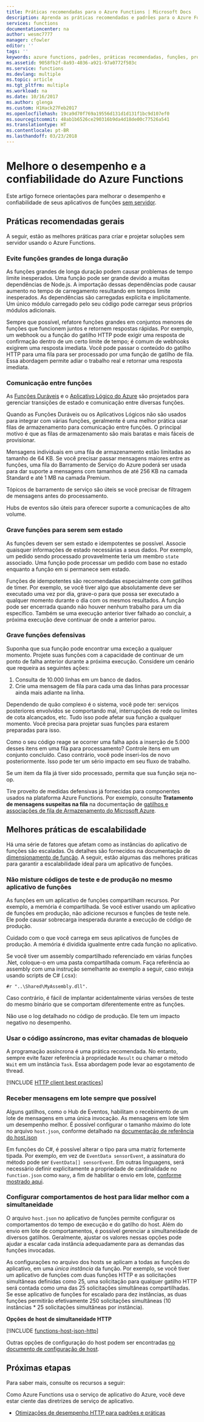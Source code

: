 ```yaml
---
title: Práticas recomendadas para o Azure Functions | Microsoft Docs
description: Aprenda as práticas recomendadas e padrões para o Azure Functions.
services: functions
documentationcenter: na
author: wesmc7777
manager: cfowler
editor: ''
tags: ''
keywords: azure functions, padrões, práticas recomendadas, funções, processamento de eventos, webhooks, computação dinâmica, arquitetura sem servidor
ms.assetid: 9058fb2f-8a93-4036-a921-97a0772f503c
ms.service: functions
ms.devlang: multiple
ms.topic: article
ms.tgt_pltfrm: multiple
ms.workload: na
ms.date: 10/16/2017
ms.author: glenga
ms.custom: H1Hack27Feb2017
ms.openlocfilehash: 19ca9d70f769a19556d131d1d131f1bc9d107ef0
ms.sourcegitcommit: 48ab1b6526ce290316b9da4d18de00c77526a541
ms.translationtype: HT
ms.contentlocale: pt-BR
ms.lasthandoff: 03/23/2018
---
```

# <a name="optimize-the-performance-and-reliability-of-azure-functions"></a>Melhore o desempenho e a confiabilidade do Azure Functions

Este artigo fornece orientações para melhorar o desempenho e confiabilidade de seus aplicativos de funções [sem servidor](https://azure.microsoft.com/overview/serverless-computing/). 

## <a name="general-best-practices"></a>Práticas recomendadas gerais

A seguir, estão as melhores práticas para criar e projetar soluções sem servidor usando o Azure Functions.

### <a name="avoid-long-running-functions"></a>Evite funções grandes de longa duração

As funções grandes de longa duração podem causar problemas de tempo limite inesperados. Uma função pode ser grande devido a muitas dependências de Node.js. A importação dessas dependências pode causar aumento no tempo de carregamento resultando em tempos limite inesperados. As dependências são carregadas explícita e implicitamente. Um único módulo carregado pelo seu código pode carregar seus próprios módulos adicionais.  

Sempre que possível, refatore funções grandes em conjuntos menores de funções que funcionem juntos e retornem respostas rápidas. Por exemplo, um webhook ou a função do gatilho HTTP pode exigir uma resposta de confirmação dentro de um certo limite de tempo; é comum de webhooks exigirem uma resposta imediata. Você pode passar o conteúdo do gatilho HTTP para uma fila para ser processado por uma função de gatilho de fila. Essa abordagem permite adiar o trabalho real e retornar uma resposta imediata.


### <a name="cross-function-communication"></a>Comunicação entre funções

As [Funções Duráveis](durable-functions-overview.md) e o [Aplicativo Lógico do Azure](../logic-apps/logic-apps-overview.md) são projetados para gerenciar transições de estado e comunicação entre diversas funções.

Quando as Funções Duráveis ou os Aplicativos Lógicos não são usados para integrar com várias funções, geralmente é uma melhor prática usar filas de armazenamento para comunicação entre funções.  O principal motivo é que as filas de armazenamento são mais baratas e mais fáceis de provisionar. 

Mensagens individuais em uma fila de armazenamento estão limitadas ao tamanho de 64 KB. Se você precisar passar mensagens maiores entre as funções, uma fila do Barramento de Serviço do Azure poderá ser usada para dar suporte a mensagens com tamanhos de até 256 KB na camada Standard e até 1 MB na camada Premium.

Tópicos de barramento de serviço são úteis se você precisar de filtragem de mensagens antes do processamento.

Hubs de eventos são úteis para oferecer suporte a comunicações de alto volume.


### <a name="write-functions-to-be-stateless"></a>Grave funções para serem sem estado 

As funções devem ser sem estado e idempotentes se possível. Associe quaisquer informações de estado necessárias a seus dados. Por exemplo, um pedido sendo processado provavelmente teria um membro `state` associado. Uma função pode processar um pedido com base no estado enquanto a função em si permanece sem estado. 

Funções de idempotentes são recomendadas especialmente com gatilhos de timer. Por exemplo, se você tiver algo que absolutamente deve ser executado uma vez por dia, grave-o para que possa ser executado a qualquer momento durante o dia com os mesmos resultados. A função pode ser encerrada quando não houver nenhum trabalho para um dia específico. Também se uma execução anterior tiver falhado ao concluir, a próxima execução deve continuar de onde a anterior parou.


### <a name="write-defensive-functions"></a>Grave funções defensivas

Suponha que sua função pode encontrar uma exceção a qualquer momento. Projete suas funções com a capacidade de continuar de um ponto de falha anterior durante a próxima execução. Considere um cenário que requeira as seguintes ações:

1. Consulta de 10.000 linhas em um banco de dados.
2. Crie uma mensagem de fila para cada uma das linhas para processar ainda mais adiante na linha.
 
Dependendo de quão complexo é o sistema, você pode ter: serviços posteriores envolvidos se comportando mal, interrupções de rede ou limites de cota alcançados, etc. Tudo isso pode afetar sua função a qualquer momento. Você precisa para projetar suas funções para estarem preparadas para isso.

Como o seu código reage se ocorrer uma falha após a inserção de 5.000 desses itens em uma fila para processamento? Controle itens em um conjunto concluído. Caso contrário, você pode inseri-los de novo posteriormente. Isso pode ter um sério impacto em seu fluxo de trabalho. 

Se um item da fila já tiver sido processado, permita que sua função seja no-op.

Tire proveito de medidas defensivas já fornecidas para componentes usados na plataforma Azure Functions. Por exemplo, consulte **Tratamento de mensagens suspeitas na fila** na documentação de [gatilhos e associações de fila de Armazenamento do Microsoft Azure](functions-bindings-storage-queue.md#trigger---poison-messages). 

## <a name="scalability-best-practices"></a>Melhores práticas de escalabilidade

Há uma série de fatores que afetam como as instâncias do aplicativo de funções são escaladas. Os detalhes são fornecidos na documentação de [dimensionamento de função](functions-scale.md).  A seguir, estão algumas das melhores práticas para garantir a escalabilidade ideal para um aplicativo de funções.

### <a name="dont-mix-test-and-production-code-in-the-same-function-app"></a>Não misture códigos de teste e de produção no mesmo aplicativo de funções

As funções em um aplicativo de funções compartilham recursos. Por exemplo, a memória é compartilhada. Se você estiver usando um aplicativo de funções em produção, não adicione recursos e funções de teste nele. Ele pode causar sobrecarga inesperada durante a execução de código de produção.

Cuidado com o que você carrega em seus aplicativos de funções de produção. A memória é dividida igualmente entre cada função no aplicativo.

Se você tiver um assembly compartilhado referenciado em várias funções .Net, coloque-o em uma pasta compartilhada comum. Faça referência ao assembly com uma instrução semelhante ao exemplo a seguir, caso esteja usando scripts de C# (.csx): 

    #r "..\Shared\MyAssembly.dll". 

Caso contrário, é fácil de implantar acidentalmente várias versões de teste do mesmo binário que se comportam diferentemente entre as funções.

Não use o log detalhado no código de produção. Ele tem um impacto negativo no desempenho.

### <a name="use-async-code-but-avoid-blocking-calls"></a>Usar o código assíncrono, mas evitar chamadas de bloqueio

A programação assíncrona é uma prática recomendada. No entanto, sempre evite fazer referência à propriedade `Result` ou chamar o método `Wait` em um instância `Task`. Essa abordagem pode levar ao esgotamento de thread.

[!INCLUDE [HTTP client best practices](../../includes/functions-http-client-best-practices.md)]

### <a name="receive-messages-in-batch-whenever-possible"></a>Receber mensagens em lote sempre que possível

Alguns gatilhos, como o Hub de Eventos, habilitam o recebimento de um lote de mensagens em uma única invocação.  As mensagens em lote têm um desempenho melhor.  É possível configurar o tamanho máximo do lote no arquivo `host.json`, conforme detalhado na [documentação de referência do host.json](functions-host-json.md)

Em funções do C#, é possível alterar o tipo para uma matriz fortemente tipada.  Por exemplo, em vez de `EventData sensorEvent`, a assinatura do método pode ser `EventData[] sensorEvent`.  Em outras linguagens, será necessário definir explicitamente a propriedade de cardinalidade no `function.json` como `many`, a fim de habilitar o envio em lote, [conforme mostrado aqui](https://github.com/Azure/azure-webjobs-sdk-templates/blob/df94e19484fea88fc2c68d9f032c9d18d860d5b5/Functions.Templates/Templates/EventHubTrigger-JavaScript/function.json#L10).

### <a name="configure-host-behaviors-to-better-handle-concurrency"></a>Configurar comportamentos de host para lidar melhor com a simultaneidade

O arquivo `host.json` no aplicativo de funções permite configurar os comportamentos do tempo de execução e do gatilho do host.  Além do envio em lote de comportamentos, é possível gerenciar a simultaneidade de diversos gatilhos.  Geralmente, ajustar os valores nessas opções pode ajudar a escalar cada instância adequadamente para as demandas das funções invocadas.

As configurações no arquivo dos hosts se aplicam a todas as funções do aplicativo, em uma *única instância* da função. Por exemplo, se você tiver um aplicativo de funções com duas funções HTTP e as solicitações simultâneas definidas como 25, uma solicitação para qualquer gatilho HTTP será contada como uma das 25 solicitações simultâneas compartilhadas.  Se esse aplicativo de funções for escalado para dez instâncias, as duas funções permitirão efetivamente 250 solicitações simultâneas (10 instâncias * 25 solicitações simultâneas por instância).

**Opções de host de simultaneidade HTTP**

[!INCLUDE [functions-host-json-http](../../includes/functions-host-json-http.md)]

Outras opções de configuração do host podem ser encontradas [no documento de configuração de host](functions-host-json.md).

## <a name="next-steps"></a>Próximas etapas
Para saber mais, consulte os recursos a seguir:

Como Azure Functions usa o serviço de aplicativo do Azure, você deve estar ciente das diretrizes de serviço de aplicativo.
* [Otimizações de desempenho HTTP para padrões e práticas](https://docs.microsoft.com/azure/architecture/antipatterns/improper-instantiation/)
